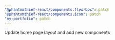 ```yaml
---
"@phantomthief-react/components.flex-box": patch
"@phantomthief-react/components.icon": patch
"my-portfolio": patch
---
```


Update home page layout and add new components

